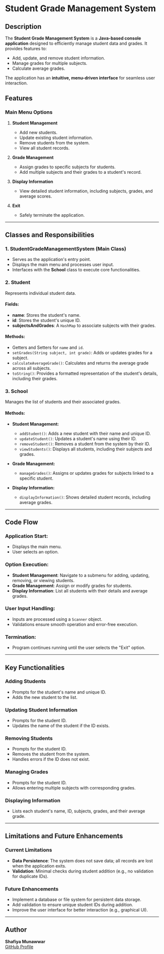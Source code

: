 # **Student Grade Management System**

## **Description**
The **Student Grade Management System** is a **Java-based console application** designed to efficiently manage student data and grades. It provides features to:
- Add, update, and remove student information.
- Manage grades for multiple subjects.
- Calculate average grades.

The application has an **intuitive, menu-driven interface** for seamless user interaction.

## **Features**

### **Main Menu Options**

1. **Student Management**
   - Add new students.
   - Update existing student information.
   - Remove students from the system.
   - View all student records.

2. **Grade Management**
   - Assign grades to specific subjects for students.
   - Add multiple subjects and their grades to a student's record.

3. **Display Information**
   - View detailed student information, including subjects, grades, and average scores.

4. **Exit**
   - Safely terminate the application.

---

## **Classes and Responsibilities**

### **1. StudentGradeManagementSystem (Main Class)**
- Serves as the application's entry point.
- Displays the main menu and processes user input.
- Interfaces with the **School** class to execute core functionalities.

### **2. Student**
Represents individual student data.

#### **Fields:**
- **name**: Stores the student's name.
- **id**: Stores the student's unique ID.
- **subjectsAndGrades**: A `HashMap` to associate subjects with their grades.

#### **Methods:**
- Getters and Setters for `name` and `id`.
- `setGrades(String subject, int grade)`: Adds or updates grades for a subject.
- `calculateAverageGrade()`: Calculates and returns the average grade across all subjects.
- `toString()`: Provides a formatted representation of the student's details, including their grades.

### **3. School**
Manages the list of students and their associated grades.

#### **Methods:**
- **Student Management:**
   - `addStudent()`: Adds a new student with their name and unique ID.
   - `updateStudent()`: Updates a student's name using their ID.
   - `removeStudent()`: Removes a student from the system by their ID.
   - `viewStudents()`: Displays all students, including their subjects and grades.

- **Grade Management:**
   - `manageGrades()`: Assigns or updates grades for subjects linked to a specific student.

- **Display Information:**
   - `displayInformation()`: Shows detailed student records, including average grades.

---

## **Code Flow**

### **Application Start:**
- Displays the main menu.
- User selects an option.

### **Option Execution:**
- **Student Management**: Navigate to a submenu for adding, updating, removing, or viewing students.
- **Grade Management**: Assign or modify grades for students.
- **Display Information**: List all students with their details and average grades.

### **User Input Handling:**
- Inputs are processed using a `Scanner` object.
- Validations ensure smooth operation and error-free execution.

### **Termination:**
- Program continues running until the user selects the "Exit" option.

---

## **Key Functionalities**

### **Adding Students**
- Prompts for the student's name and unique ID.
- Adds the new student to the list.

### **Updating Student Information**
- Prompts for the student ID.
- Updates the name of the student if the ID exists.

### **Removing Students**
- Prompts for the student ID.
- Removes the student from the system.
- Handles errors if the ID does not exist.

### **Managing Grades**
- Prompts for the student ID.
- Allows entering multiple subjects with corresponding grades.

### **Displaying Information**
- Lists each student's name, ID, subjects, grades, and their average grade.

---

## **Limitations and Future Enhancements**

### **Current Limitations**
- **Data Persistence**: The system does not save data; all records are lost when the application exits.
- **Validation**: Minimal checks during student addition (e.g., no validation for duplicate IDs).

### **Future Enhancements**
- Implement a database or file system for persistent data storage.
- Add validation to ensure unique student IDs during addition.
- Improve the user interface for better interaction (e.g., graphical UI).

---

## Author
**Shafiya Munawwar**  
[GitHub Profile](https://github.com/shafiya-munawwar0036)
